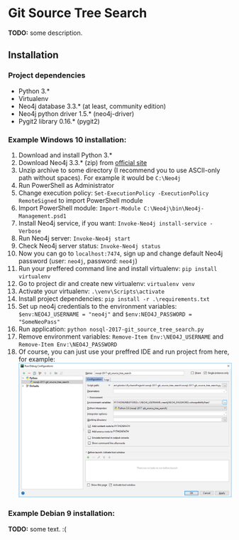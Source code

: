 # Git Source Tree Search

**TODO:** some description.

## Installation

### Project dependencies

* Python 3.*
* Virtualenv
* Neo4j database 3.3.* (at least, community edition)
* Neo4j python driver 1.5.* (neo4j-driver)
* Pygit2 library 0.16.* (pygit2)

### Example Windows 10 installation:

1. Download and install Python 3.*
2. Download Neo4j 3.3.* (zip) from [official site](https://neo4j.com/download/other-releases/#releases)
3. Unzip archive to some directory (I recommend you to use ASCII-only path 
    without spaces). For example it would be `C:\Neo4j`
4. Run PowerShell as Administrator
5. Change execution policy: `Set-ExecutionPolicy -ExecutionPolicy RemoteSigned`
    to import PowerShell module
6. Import PowerShell module: 
    `Import-Module C:\Neo4j\bin\Neo4j-Management.psd1`
7. Install Neo4j service, if you want: `Invoke-Neo4j install-service -Verbose`
8. Run Neo4j server: `Invoke-Neo4j start`
9. Check Neo4j server status: `Invoke-Neo4j status`
10. Now you can go to `localhost:7474`, sign up and change default Neo4j 
    password (user: `neo4j`, password: `neo4j`)
11. Run your preffered command line and install virtualenv: 
    `pip install virtualenv`
12. Go to project dir and create new virtualenv: `virtualenv venv`
13. Activate your virtualenv: `.\venv\Scripts\activate`
14. Install project dependencies: `pip install -r .\requirements.txt`
15. Set up neo4j credentials to the environment variables: 
    `$env:NEO4J_USERNAME = "neo4j"` and `$env:NEO4J_PASSWORD = "SomeNeoPass"`
16. Run application: `python nosql-2017-git_source_tree_search.py`
17. Remove environment variables: `Remove-Item Env:\NEO4J_USERNAME` and 
    `Remove-Item Env:\NEO4J_PASSWORD`
18. Of course, you can just use your preffred IDE and run project from here, 
    for example:
    ![Screenshot](/resources/runconfigurations.png)

### Example Debian 9 installation:

**TODO:** some text. :(
